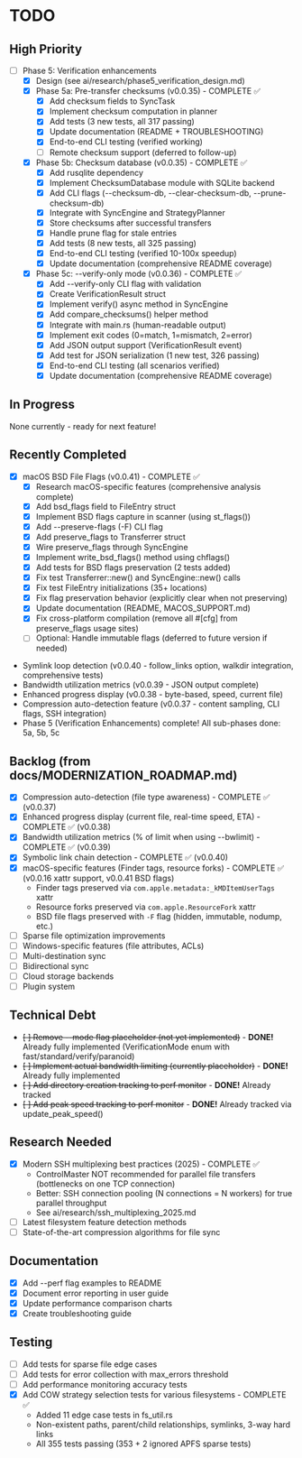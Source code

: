 # TODO

## High Priority
- [ ] Phase 5: Verification enhancements
  - [x] Design (see ai/research/phase5_verification_design.md)
  - [x] Phase 5a: Pre-transfer checksums (v0.0.35) - COMPLETE ✅
    - [x] Add checksum fields to SyncTask
    - [x] Implement checksum computation in planner
    - [x] Add tests (3 new tests, all 317 passing)
    - [x] Update documentation (README + TROUBLESHOOTING)
    - [x] End-to-end CLI testing (verified working)
    - [ ] Remote checksum support (deferred to follow-up)
  - [x] Phase 5b: Checksum database (v0.0.35) - COMPLETE ✅
    - [x] Add rusqlite dependency
    - [x] Implement ChecksumDatabase module with SQLite backend
    - [x] Add CLI flags (--checksum-db, --clear-checksum-db, --prune-checksum-db)
    - [x] Integrate with SyncEngine and StrategyPlanner
    - [x] Store checksums after successful transfers
    - [x] Handle prune flag for stale entries
    - [x] Add tests (8 new tests, all 325 passing)
    - [x] End-to-end CLI testing (verified 10-100x speedup)
    - [x] Update documentation (comprehensive README coverage)
  - [x] Phase 5c: --verify-only mode (v0.0.36) - COMPLETE ✅
    - [x] Add --verify-only CLI flag with validation
    - [x] Create VerificationResult struct
    - [x] Implement verify() async method in SyncEngine
    - [x] Add compare_checksums() helper method
    - [x] Integrate with main.rs (human-readable output)
    - [x] Implement exit codes (0=match, 1=mismatch, 2=error)
    - [x] Add JSON output support (VerificationResult event)
    - [x] Add test for JSON serialization (1 new test, 326 passing)
    - [x] End-to-end CLI testing (all scenarios verified)
    - [x] Update documentation (comprehensive README coverage)

## In Progress
None currently - ready for next feature!

## Recently Completed
- [x] macOS BSD File Flags (v0.0.41) - COMPLETE ✅
  - [x] Research macOS-specific features (comprehensive analysis complete)
  - [x] Add bsd_flags field to FileEntry struct
  - [x] Implement BSD flags capture in scanner (using st_flags())
  - [x] Add --preserve-flags (-F) CLI flag
  - [x] Add preserve_flags to Transferrer struct
  - [x] Wire preserve_flags through SyncEngine
  - [x] Implement write_bsd_flags() method using chflags()
  - [x] Add tests for BSD flags preservation (2 tests added)
  - [x] Fix test Transferrer::new() and SyncEngine::new() calls
  - [x] Fix test FileEntry initializations (35+ locations)
  - [x] Fix flag preservation behavior (explicitly clear when not preserving)
  - [x] Update documentation (README, MACOS_SUPPORT.md)
  - [x] Fix cross-platform compilation (remove all #[cfg] from preserve_flags usage sites)
  - [ ] Optional: Handle immutable flags (deferred to future version if needed)
- Symlink loop detection (v0.0.40 - follow_links option, walkdir integration, comprehensive tests)
- Bandwidth utilization metrics (v0.0.39 - JSON output complete)
- Enhanced progress display (v0.0.38 - byte-based, speed, current file)
- Compression auto-detection feature (v0.0.37 - content sampling, CLI flags, SSH integration)
- Phase 5 (Verification Enhancements) complete! All sub-phases done: 5a, 5b, 5c

## Backlog (from docs/MODERNIZATION_ROADMAP.md)
- [x] Compression auto-detection (file type awareness) - COMPLETE ✅ (v0.0.37)
- [x] Enhanced progress display (current file, real-time speed, ETA) - COMPLETE ✅ (v0.0.38)
- [x] Bandwidth utilization metrics (% of limit when using --bwlimit) - COMPLETE ✅ (v0.0.39)
- [x] Symbolic link chain detection - COMPLETE ✅ (v0.0.40)
- [x] macOS-specific features (Finder tags, resource forks) - COMPLETE ✅ (v0.0.16 xattr support, v0.0.41 BSD flags)
  - Finder tags preserved via `com.apple.metadata:_kMDItemUserTags` xattr
  - Resource forks preserved via `com.apple.ResourceFork` xattr
  - BSD file flags preserved with `-F` flag (hidden, immutable, nodump, etc.)
- [ ] Sparse file optimization improvements
- [ ] Windows-specific features (file attributes, ACLs)
- [ ] Multi-destination sync
- [ ] Bidirectional sync
- [ ] Cloud storage backends
- [ ] Plugin system

## Technical Debt
- ~~[ ] Remove --mode flag placeholder (not yet implemented)~~ - **DONE!** Already fully implemented (VerificationMode enum with fast/standard/verify/paranoid)
- ~~[ ] Implement actual bandwidth limiting (currently placeholder)~~ - **DONE!** Already fully implemented
- ~~[ ] Add directory creation tracking to perf monitor~~ - **DONE!** Already tracked
- ~~[ ] Add peak speed tracking to perf monitor~~ - **DONE!** Already tracked via update_peak_speed()

## Research Needed
- [x] Modern SSH multiplexing best practices (2025) - COMPLETE ✅
  - ControlMaster NOT recommended for parallel file transfers (bottlenecks on one TCP connection)
  - Better: SSH connection pooling (N connections = N workers) for true parallel throughput
  - See ai/research/ssh_multiplexing_2025.md
- [ ] Latest filesystem feature detection methods
- [ ] State-of-the-art compression algorithms for file sync

## Documentation
- [x] Add --perf flag examples to README
- [x] Document error reporting in user guide
- [x] Update performance comparison charts
- [x] Create troubleshooting guide

## Testing
- [ ] Add tests for sparse file edge cases
- [ ] Add tests for error collection with max_errors threshold
- [ ] Add performance monitoring accuracy tests
- [x] Add COW strategy selection tests for various filesystems - COMPLETE ✅
  - Added 11 edge case tests in fs_util.rs
  - Non-existent paths, parent/child relationships, symlinks, 3-way hard links
  - All 355 tests passing (353 + 2 ignored APFS sparse tests)
